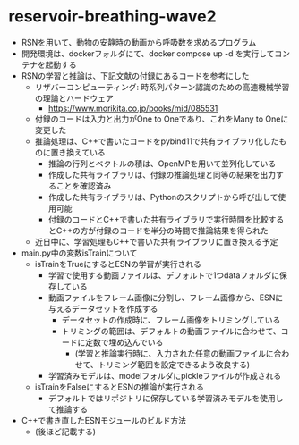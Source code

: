 # reservoir-breathing-wave2
* RSNを用いて、動物の安静時の動画から呼吸数を求めるプログラム
* 開発環境は、dockerフォルダにて、docker compose up -d を実行してコンテナを起動する
* RSNの学習と推論は、下記文献の付録にあるコードを参考にした
   - リザバーコンピューティング: 時系列パターン認識のための高速機械学習の理論とハードウェア
      - https://www.morikita.co.jp/books/mid/085531
   - 付録のコードは入力と出力がOne to Oneであり、これをMany to Oneに変更した
   - 推論処理は、C++で書いたコードをpybind11で共有ライブラリ化したものに置き換えている
      - 推論の行列とベクトルの積は、OpenMPを用いて並列化している
      - 作成した共有ライブラリは、付録の推論処理と同等の結果を出力することを確認済み
      - 作成した共有ライブラリは、Pythonのスクリプトから呼び出して使用可能
      - 付録のコードとC++で書いた共有ライブラリで実行時間を比較するとC++の方が付録のコードを半分の時間で推論結果を得られた
   - 近日中に、学習処理もC++で書いた共有ライブラリに置き換える予定
* main.py中の変数isTrainについて
   - isTrainをTrueにするとESNの学習が実行される
      - 学習で使用する動画ファイルは、デフォルトで1つdataフォルダに保存している
      - 動画ファイルをフレーム画像に分割し、フレーム画像から、ESNに与えるデータセットを作成する
         - データセットの作成時に、フレーム画像をトリミングしている
         - トリミングの範囲は、デフォルトの動画ファイルに合わせて、コードに定数で埋め込んでいる
            - (学習と推論実行時に、入力された任意の動画ファイルに合わせて、トリミング範囲を設定できるよう改良する)
      - 学習済みモデルは、modelフォルダにpickleファイルが作成される
   - isTrainをFalseにするとESNの推論が実行される
      - デフォルトではリポジトリに保存している学習済みモデルを使用して推論する
* C++で書き直したESNモジュールのビルド方法
   - (後ほど記載する)